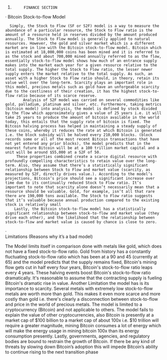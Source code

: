   1.          FINANCE SECTION
·         Bitcoin Stock-to-flow Model

      Simply, the Stock to Flow (SF or S2F) model is a way to measure the abundance of a particular resource, the Stock to Flow ratio is the amount of a resource held in reserves divided by the amount produced annually. The Stock to Flow model is generally applied to natural resources. However, the gold and silver market which is a different market are in line with the Bitcoin stock-to-flow model. Bitcoin which is estimated at 18,000,000 coins has been mined and it is referred to as the stock and about 700,000 mined annually referred to as the flow, essentially stock-to-flow model shows how much of an entrance supply makes into the market each year for a given resource relative to the total supply. The higher the Stock to Flow ratio, the lesser newer supply enters the market relative to the total supply. As such, an asset with a higher Stock to Flow ratio should, in theory, retain its value well over the long-term. ­Scarcity plays an important role in this model, precious metals such as gold have an unforgeable scarcity due to the costliness of their creation, it has the highest stock-to-flow ratio because of its scarce reserve.
         	Analysis of S2F model was carried on several commodities like gold, palladium, platinum and silver, etc. Furthermore, taking metrics (bitcoin model) into analysis, the model is defined by stock divided by the flow which approximately gives a value of 25 years i.e. it will take 25 years to produce the amount of bitcoin available in the world today, this entails that the supply rate of bitcoin is fixed. The Bitcoin halving process has helped in maintaining a steady supply of these coins, whereby it reduces the rate at which Bitcoin is generated i.e. the block subsidy will be halved every 210,000 blocks. (block records some or all of the most recent Bitcoin transactions that have not yet entered any prior blocks), the model predicts that in the nearest future Bitcoin will be at a 100 trillion market capital and a unit will be around $55,000 at a S2F of 50.
     	 These properties combined create a scarce digital resource with profoundly compelling characteristics to retain value over the long-term. Also, they assume that there’s a statistically significant relationship between Stock to Flow and market value (scarcity, as measured by S2F, directly drives value.). According to the model’s projections, Bitcoin’s price should see a significant increase over time due to its continually reduced Stock to Flow ratio. It’s important to note that scarcity alone doesn’t necessarily mean that a resource should be valuable. Gold, for example, isn’t all that rare there are 190,000 tons available. The Stock to Flow ratio suggests that it’s valuable because annual production compared to the existing stock is relatively small ­­
      	Lastly, the Bitcoin stock-to-flow model has a statistically significant relationship between stock-to-flow and market value (they drive each other), and the likelihood that the relationship between stock-to-flow and market value is caused by chance is close to zero. 
·   	
Limitations (Reasons why it’s a bad model)

The Model limits itself in comparison done with metals like gold, which does not have a fixed stock-to-flow ratio. Gold from history has a constantly fluctuating stock-to-flow ratio which has been at a 90 and 45 (currently at 65) and the model predicts that the supply remains fixed, Bitcoin's mining flow gets cut in half every four years, Bitcoin's stock-to-flow ratio leaps every 4 years. These halving events boost Bitcoin's stock-to-flow ratio dramatically. It's reasonable to assume that the contracting supply is fueling Bitcoin's dramatic rise in value.
    	Another Limitation the model has is its importance to scarcity. Several metals with extremely low stock-to-flow metals are worth more than gold. This makes it even more scarce and more costly than gold i.e. there's clearly a disconnection between stock-to-flow and price in the world of precious metals. 
    	The model is limited to a cryptocurrency (Bitcoin) and not applicable to others.
The model fails to explain the value of other cryptocurrencies, also Bitcoin is presently at a market cap of $100 billion to a market cap of about 100x i.e. $10 trillion will require a greater magnitude, mining Bitcoin consumes a lot of energy which will make the energy usage in mining bitcoin 100x than its energy consumption presently.
 	Lastly, governments, agencies, and regulatory bodies are bound to restrain the growth of Bitcoin. If there be any kind of threats by slowing down Bitcoin’s adoption this will impede Bitcoin’s ability to continue rising to the next transition phase 

